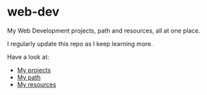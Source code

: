 # web-dev

My Web Development projects, path and resources, all at one place.

I regularly update this repo as I keep learning more.

Have a look at:
- [My projects](projects.md)
- [My path](path.md)
- [My resources](resources.md)
